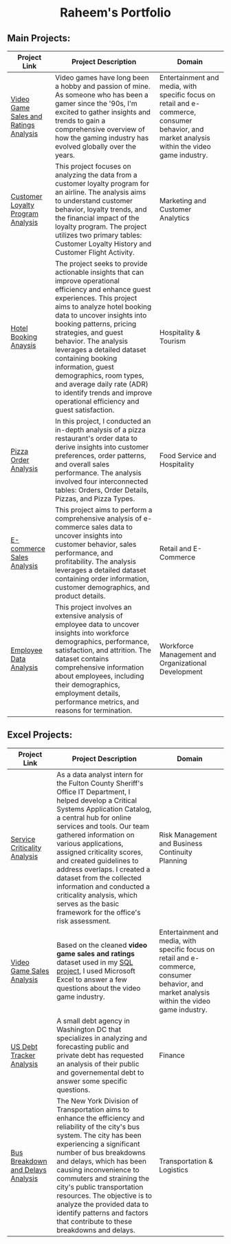 #  <h1 align="center"> Raheem's Portfolio</h1>



## Main Projects:

| Project Link | Project Description | Domain | 
|--------------|---------------------|--------|
| [Video Game Sales and Ratings Analysis](https://github.com/rml-lee/MYSQL-Tableau-Video-Games-Project) | Video games have long been a hobby and passion of mine. As someone who has been a gamer since the '90s, I'm excited to gather insights and trends to gain a comprehensive overview of how the gaming industry has evolved globally over the years. | Entertainment and media, with specific focus on retail and e-commerce, consumer behavior, and market analysis within the video game industry.
| [Customer Loyalty Program Analysis](https://github.com/rml-lee/MYSQL-Tableau-Customer-Flights-Project) | This project focuses on analyzing the data from a customer loyalty program for an airline. The analysis aims to understand customer behavior, loyalty trends, and the financial impact of the loyalty program. The project utilizes two primary tables: Customer Loyalty History and Customer Flight Activity. | Marketing and Customer Analytics |
| [Hotel Booking Anaysis](https://github.com/rml-lee/Hotel-Booking-Analysis) | The project seeks to provide actionable insights that can improve operational efficiency and enhance guest experiences. This project aims to analyze hotel booking data to uncover insights into booking patterns, pricing strategies, and guest behavior. The analysis leverages a detailed dataset containing booking information, guest demographics, room types, and average daily rate (ADR) to identify trends and improve operational efficiency and guest satisfaction.| Hospitality & Tourism
| [Pizza Order Analysis](https://github.com/rml-lee/MYSQL-Tableau-Pizza-Project) | In this project, I conducted an in-depth analysis of a pizza restaurant's order data to derive insights into customer preferences, order patterns, and overall sales performance. The analysis involved four interconnected tables: Orders, Order Details, Pizzas, and Pizza Types. | Food Service and Hospitality |
| [E-commerce Sales Analysis](https://github.com/rml-lee/MYSQL-Tableau-SuperStore-Project) | This project aims to perform a comprehensive analysis of e-commerce sales data to uncover insights into customer behavior, sales performance, and profitability. The analysis leverages a detailed dataset containing order information, customer demographics, and product details. | Retail and E-Commerce |
| [Employee Data Analysis](https://github.com/rml-lee/MYSQL-Tableau-Human-Resources-Project) | This project involves an extensive analysis of employee data to uncover insights into workforce demographics, performance, satisfaction, and attrition. The dataset contains comprehensive information about employees, including their demographics, employment details, performance metrics, and reasons for termination. | Workforce Management and Organizational Development


## Excel Projects:

| Project Link | Project Description | Domain |
| ------------ | ------------------- | ------- |
| [Service Criticality Analysis](https://github.com/rml-lee/Excel-Service-Criticality-Analysis) | As a data analyst intern for the Fulton County Sheriff's Office IT Department, I helped develop a Critical Systems Application Catalog, a central hub for online services and tools. Our team gathered information on various applications, assigned criticality scores, and created guidelines to address overlaps. I created a dataset from the collected information and conducted a criticality analysis, which serves as the basic framework for the office's risk assessment. | Risk Management and Business Continuity Planning
| [Video Game Sales Analysis](https://github.com/rml-lee/Excel-Video-Games-Project) | Based on the cleaned **video game sales and ratings** dataset used in my [SQL project](https://github.com/rml-lee/MYSQL-Tableau-Video-Games-Project), I used Microsoft Excel to answer a few questions about the video game industry. | Entertainment and media, with specific focus on retail and e-commerce, consumer behavior, and market analysis within the video game industry. |
| [US Debt Tracker Analysis](https://github.com/rml-lee/Excel-US-Debt-Tracker-Project) | A small debt agency in Washington DC that specializes in analyzing and forecasting public and private debt has requested an analysis of their public and governemental debt to answer some specific questions. | Finance |
| [Bus Breakdown and Delays Analysis](https://github.com/rml-lee/Excel-Bus-Breakdown-and-Delays-NYC-Project) | The New York Division of Transportation aims to enhance the efficiency and reliability of the city's bus system. The city has been experiencing a significant number of bus breakdowns and delays, which has been causing inconvenience to commuters and straining the city's public transportation resources. The objective is to analyze the provided data to identify patterns and factors that contribute to these breakdowns and delays. | Transportation & Logistics |
